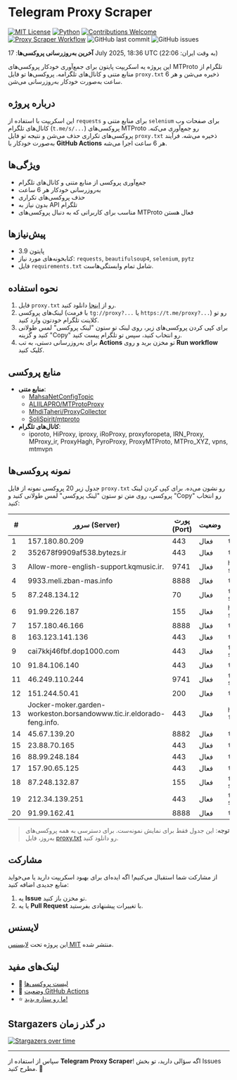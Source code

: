 # Telegram Proxy Scraper

[![MIT License](https://img.shields.io/badge/license-MIT-blue.svg)](https://opensource.org/licenses/MIT)
[![Python](https://img.shields.io/badge/python-3.9-blue)](https://www.python.org/downloads/)
[![Contributions Welcome](https://img.shields.io/badge/contributions-welcome-brightgreen.svg?style=flat)](https://github.com/Argh94/telegram-proxy-scraper/issues)
[![Proxy Scraper Workflow](https://github.com/Poriya58p/telegram-proxy-scraper/actions/workflows/scraper.yml/badge.svg)](https://github.com/Argh94/telegram-proxy-scraper/actions/workflows/scraper.yml)
![GitHub last commit](https://img.shields.io/github/last-commit/Argh94/telegram-proxy-scraper)
![GitHub issues](https://img.shields.io/github/issues/Argh94/telegram-proxy-scraper)

**آخرین به‌روزرسانی پروکسی‌ها**: 17 July 2025, 18:36 UTC (به وقت ایران: 22:06)

این پروژه یه اسکریپت پایتون برای جمع‌آوری خودکار پروکسی‌های MTProto تلگرام از منابع متنی و کانال‌های تلگرامه. پروکسی‌ها تو فایل `proxy.txt` ذخیره می‌شن و هر 6 ساعت به‌صورت خودکار به‌روزرسانی می‌شن.

## درباره پروژه

این اسکریپت با استفاده از `requests` برای منابع متنی و `selenium` برای صفحات وب کانال‌های تلگرام (`t.me/s/...`) پروکسی‌های MTProto رو جمع‌آوری می‌کنه. پروکسی‌های تکراری حذف می‌شن و نتیجه تو فایل `proxy.txt` ذخیره می‌شه. فرآیند به‌صورت خودکار با **GitHub Actions** هر 6 ساعت اجرا می‌شه.

## ویژگی‌ها
- جمع‌آوری پروکسی از منابع متنی و کانال‌های تلگرام
- به‌روزرسانی خودکار هر 6 ساعت
- حذف پروکسی‌های تکراری
- بدون نیاز به API تلگرام
- مناسب برای کاربرانی که به دنبال پروکسی‌های MTProto فعال هستن

## پیش‌نیازها
- پایتون 3.9
- کتابخونه‌های مورد نیاز: `requests`, `beautifulsoup4`, `selenium`, `pytz`
- فایل `requirements.txt` شامل تمام وابستگی‌هاست.

## نحوه استفاده
1. فایل `proxy.txt` رو از [اینجا](proxy.txt) دانلود کنید.
2. لینک‌های پروکسی (با فرمت `tg://proxy?...` یا `https://t.me/proxy?...`) رو تو کلاینت تلگرام خودتون وارد کنید.
3. برای کپی کردن پروکسی‌های زیر، روی لینک تو ستون "لینک پروکسی" لمس طولانی کنید و گزینه "Copy" رو انتخاب کنید، سپس تو تلگرام پیست کنید.
4. برای به‌روزرسانی دستی، به تب **Actions** تو مخزن برید و روی **Run workflow** کلیک کنید.

## منابع پروکسی
- **منابع متنی**:
  - [MahsaNetConfigTopic](https://raw.githubusercontent.com/MahsaNetConfigTopic/proxy/main/proxies.txt)
  - [ALIILAPRO/MTProtoProxy](https://raw.githubusercontent.com/ALIILAPRO/MTProtoProxy/main/proxy-list.txt)
  - [MhdiTaheri/ProxyCollector](https://raw.githubusercontent.com/MhdiTaheri/ProxyCollector/main/proxy.txt)
  - [SoliSpirit/mtproto](https://raw.githubusercontent.com/SoliSpirit/mtproto/master/all_proxies.txt)
- **کانال‌های تلگرام**:
  - iporoto, HiProxy, iproxy, iRoProxy, proxyforopeta, IRN_Proxy, MProxy_ir, ProxyHagh, PyroProxy, ProxyMTProto, MTPro_XYZ, vpns, mtmvpn

## نمونه پروکسی‌ها
جدول زیر 20 پروکسی نمونه از فایل `proxy.txt` رو نشون می‌ده. برای کپی کردن لینک پروکسی، روی متن تو ستون "لینک پروکسی" لمس طولانی کنید و "Copy" رو انتخاب کنید:

| #  | سرور (Server)       | پورت (Port) | وضعیت     | لینک پروکسی                     |
|----|---------------------|-------------|-----------|---------------------------------|
| 1 | 157.180.80.209 | 443 | فعال | `tg://proxy?server=157.180.80.209&port=443&secret=FgMBAgABAAH8AwOG4kw63Q` |
| 2 | 352678f9909af538.bytezs.ir | 443 | فعال | `tg://proxy?server=352678f9909af538.bytezs.ir&port=443&secret=7gcgcgcgcgcgcgcgcgcgcgd0cmFuc2xhdGUuZ29v)__` |
| 3 | Allow-more-english-support.kqmusic.ir. | 9741 | فعال | `https://t.me/proxy?server=Allow-more-english-support.kqmusic.ir.&port=9741&secret=ee0000f00f0f775555fffffff5006e2e696d656469612e737465616d706f77657265642e636f6d` |
| 4 | 9933.meli.zban-mas.info | 8888 | فعال | `tg://proxy?server=9933.meli.zban-mas.info&port=8888&secret=7gAA8A8Pd1VV____9QBuLmltZWRpYS5zdGVhbXBvd2VyZWQuY29t` |
| 5 | 87.248.134.12 | 70 | فعال | `tg://proxy?server=87.248.134.12&port=70&secret=eed77db43ee3721f0fcb40a4ff63b5cd276D656469612E737465616D706F77657265642E636F6D)__` |
| 6 | 91.99.226.187 | 155 | فعال | `https://t.me/proxy?server=91.99.226.187&port=155&secret=7hYDAQIAAQAH8AMDhuJMOt1tZWRpYS5zdGVhbXBvd2VyZWQuY29tbWVkaWEuc3RlYW1wb3dlcmVkLmNvbQ` |
| 7 | 157.180.46.166 | 8888 | فعال | `tg://proxy?server=157.180.46.166&port=8888&secret=DD1603010200010001fc030386e24c3add` |
| 8 | 163.123.141.136 | 443 | فعال | `tg://proxy?server=163.123.141.136&port=443&secret=ddf900af441604263a084c1aa73af331ac` |
| 9 | cai7kkj46fbf.dop1000.com | 443 | فعال | `tg://proxy?server=cai7kkj46fbf.dop1000.com&port=443&secret=ee21ef372ec7034a96b00807b1ed45d42d636c7562686f7573652e7075626e75622e636f6d` |
| 10 | 91.84.106.140 | 443 | فعال | `tg://proxy?server=91.84.106.140&port=443&secret=d77db43ee3721f0fcb40a4ff63b5cd27` |
| 11 | 46.249.110.244 | 9741 | فعال | `tg://proxy?server=46.249.110.244&port=9741&secret=ee0000f00f0f775555fffffff5006e2e696D656469612E737465616D706F77657265642E636F6D` |
| 12 | 151.244.50.41 | 200 | فعال | `tg://proxy?server=151.244.50.41&port=200&secret=79e344818749bd7ac519130220c25d09` |
| 13 | Jocker-moker.garden-workeston.borsandowww.tic.ir.eldorado-feng.info. | 443 | فعال | `https://t.me/proxy?server=Jocker-moker.garden-workeston.borsandowww.tic.ir.eldorado-feng.info.&port=443&secret=7HQighJPBNMYVRNB6tdkVw==` |
| 14 | 45.67.139.20 | 8882 | فعال | `tg://proxy?server=45.67.139.20&port=8882&secret=eed700433aba3557d5e83d82beb4ab735873332e616d617a6f6e6177732e636f6d` |
| 15 | 23.88.70.165 | 443 | فعال | `tg://proxy?server=23.88.70.165&port=443&secret=EERighJJvXrFGRMCIMJdCQ==` |
| 16 | 88.99.248.184 | 443 | فعال | `tg://proxy?server=88.99.248.184&port=443&secret=EERighJJvXrFGRMCIMJdCQ` |
| 17 | 157.90.65.125 | 443 | فعال | `tg://proxy?server=157.90.65.125&port=443&secret=7gffffffff_f_Adkb3dubG9hZC53aW5kb3dzdXBkYXRlLmNvbQ` |
| 18 | 87.248.132.87 | 155 | فعال | `tg://proxy?server=87.248.132.87&port=155&secret=ee0000f00f0f775555fffffff5006e2e69646f776e6c6f61642e77696e646f77737570646174652e636f6d` |
| 19 | 212.34.139.251 | 443 | فعال | `tg://proxy?server=212.34.139.251&port=443&secret=eed77db43ee3721f0fcb40a4ff63b5cd276D656469612E737465616D706F77657265642E636F6D` |
| 20 | 91.99.162.41 | 8888 | فعال | `tg://proxy?server=91.99.162.41&port=8888&secret=7gAA8A8Pd1VV____9QBuLmltZWRpYS5zdGVhbXBvd2VyZWQuY29t` |


> **توجه**: این جدول فقط برای نمایش نمونه‌ست. برای دسترسی به همه پروکسی‌های به‌روز، فایل [proxy.txt](proxy.txt) رو دانلود کنید.

## مشارکت
از مشارکت شما استقبال می‌کنیم! اگه ایده‌ای برای بهبود اسکریپت دارید یا می‌خواید منابع جدیدی اضافه کنید:
1. یه **Issue** تو مخزن باز کنید.
2. یا یه **Pull Request** با تغییرات پیشنهادی بفرستید.

## لایسنس
این پروژه تحت [لایسنس MIT](LICENSE) منتشر شده.

## لینک‌های مفید
- 📄 [لیست پروکسی‌ها](proxy.txt)
- 🚀 [وضعیت GitHub Actions](https://github.com/Argh94/telegram-proxy-scraper/actions)
- ⭐ [ما رو ستاره بدید!](https://github.com/Argh94/telegram-proxy-scraper)

## Stargazers در گذر زمان
[![Stargazers over time](https://starchart.cc/Argh94/telegram-proxy-scraper.svg?variant=adaptive)](https://starchart.cc/Argh94/telegram-proxy-scraper)

---

سپاس از استفاده از **Telegram Proxy Scraper**! اگه سؤالی دارید، تو بخش Issues مطرح کنید. 🌟

